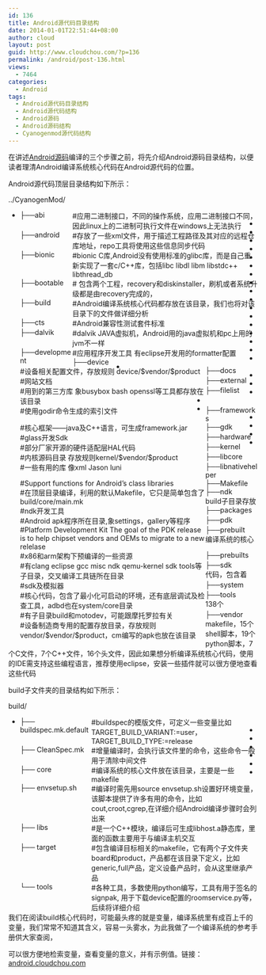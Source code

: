 ```yaml
---
id: 136
title: Android源代码目录结构
date: 2014-01-01T22:51:44+08:00
author: cloud
layout: post
guid: http://www.cloudchou.com/?p=136
permalink: /android/post-136.html
views:
  - 7464
categories:
  - Android
tags:
  - Android源代码目录结构
  - Android源代码结构
  - Android源码
  - Android源码结构
  - Cyanogenmod源代码结构
---
```

在讲述<a href="http://www.cloudchou.com/tag/android%e6%ba%90%e7%a0%81" title="View all posts in Android源码" target="_blank" class="tags">Android源码</a>编译的三个步骤之前，将先介绍Android源码目录结构，以便读者理清Android编译系统核心代码在Android源代码的位置。

Android源代码顶层目录结构如下所示：

../CyanogenMod/

<div>
  <ul>
    <li>
      <span style="display:block;float:left;width:22%">├──abi</span> <span style="display:block;float:left;width:78%">#应用二进制接口，不同的操作系统，应用二进制接口不同，因此linux上的二进制可执行文件在windows上无法执行 </span>
    </li>
    <li>
      <span style="display:block;float:left;width:22%">├──android</span> <span style="display:block;float:left;width:78%">#存放了一些xml文件，用于描述工程路径及其对应的远程仓库地址，repo工具将使用这些信息同步代码 </span>
    </li>
    <li>
      <span style="display:block;float:left;width:22%">├──bionic</span> <span style="display:block;float:left;width:78%">#bionic C库,Android没有使用标准的glibc库，而是自己重新实现了一套c/C++库，包括libc libdl libm libstdc++ libthread_db </span>
    </li>
    <li>
      <span style="display:block;float:left;width:22%">├──bootable</span> <span style="display:block;float:left;width:78%"># 包含两个工程，recovery和diskinstaller，刷机或者系统升级都是由recovery完成的， </span>
    </li>
    <li>
      <span style="display:block;float:left;width:22%">├──build</span> <span style="display:block;float:left;width:78%">#Android编译系统核心代码都存放在该目录，我们也将对该目录下的文件做详细分析 </span>
    </li>
    <li>
      <span style="display:block;float:left;width:22%">├──cts</span> <span style="display:block;float:left;width:78%">#Android兼容性测试套件标准 </span>
    </li>
    <li>
      <span style="display:block;float:left;width:22%">├──dalvik</span> <span style="display:block;float:left;width:78%">#dalvik JAVA虚拟机，Android用的java虚拟机和pc上用的jvm不一样 </span>
    </li>
    <li>
      <span style="display:block;float:left;width:22%">├──development</span> <span style="display:block;float:left;width:78%">#应用程序开发工具 有eclipse开发用的formatter配置 </span>
    </li>
    <li>
      <span style="display:block;float:left;width:22%">├──device</span> <span style="display:block;float:left;width:78%">#设备相关配置文件，存放规则 device/$vendor/$product </span>
    </li>
    <li>
      <span style="display:block;float:left;width:22%">├──docs</span> <span style="display:block;float:left;width:78%">#网站文档 </span>
    </li>
    <li>
      <span style="display:block;float:left;width:22%">├──external</span> <span style="display:block;float:left;width:78%">#用到的第三方库 象busybox bash openssl等工具都存放在该目录 </span>
    </li>
    <li>
      <span style="display:block;float:left;width:22%">├──filelist</span> <span style="display:block;float:left;width:78%">#使用godir命令生成的索引文件 </span>
    </li>
    <li>
      <span style="display:block;float:left;width:22%">├──frameworks</span> <span style="display:block;float:left;width:78%">#核心框架——java及C++语言，可生成framework.jar </span>
    </li>
    <li>
      <span style="display:block;float:left;width:22%">├──gdk</span> <span style="display:block;float:left;width:78%">#glass开发Sdk </span>
    </li>
    <li>
      <span style="display:block;float:left;width:22%">├──hardware</span> <span style="display:block;float:left;width:78%">#部分厂家开源的硬件适配层HAL代码 </span>
    </li>
    <li>
      <span style="display:block;float:left;width:22%">├──kernel</span> <span style="display:block;float:left;width:78%">#内核源码目录 存放规则kernel/$vendor/$product </span>
    </li>
    <li>
      <span style="display:block;float:left;width:22%">├──libcore</span> <span style="display:block;float:left;width:78%">#一些有用的库 像xml Jason luni </span>
    </li>
    <li>
      <span style="display:block;float:left;width:22%">├──libnativehelper</span> <span style="display:block;float:left;width:78%">#Support functions for Android&#8217;s class libraries </span>
    </li>
    <li>
      <span style="display:block;float:left;width:22%">├──Makefile</span> <span style="display:block;float:left;width:78%">#在顶层目录编译，利用的默认Makefile，它只是简单包含了build/core/main.mk </span>
    </li>
    <li>
      <span style="display:block;float:left;width:22%">├──ndk</span> <span style="display:block;float:left;width:78%">#ndk开发工具 </span>
    </li>
    <li>
      <span style="display:block;float:left;width:22%">├──packages</span> <span style="display:block;float:left;width:78%">#Android apk程序所在目录,象settings，gallery等程序 </span>
    </li>
    <li>
      <span style="display:block;float:left;width:22%">├──pdk</span> <span style="display:block;float:left;width:78%">#Platform Development Kit The goal of the PDK release is to help chipset vendors and OEMs to migrate to a new relelase </span>
    </li>
    <li>
      <span style="display:block;float:left;width:22%">├──prebuilt</span> <span style="display:block;float:left;width:78%">#x86和arm架构下预编译的一些资源 </span>
    </li>
    <li>
      <span style="display:block;float:left;width:22%">├──prebuilts</span> <span style="display:block;float:left;width:78%">#有clang eclipse gcc misc ndk qemu-kernel sdk tools等子目录，交叉编译工具链所在目录 </span>
    </li>
    <li>
      <span style="display:block;float:left;width:22%">├──sdk</span> <span style="display:block;float:left;width:78%">#sdk及模拟器 </span>
    </li>
    <li>
      <span style="display:block;float:left;width:22%">├──system</span> <span style="display:block;float:left;width:78%">#核心代码，包含了最小化可启动的环境，还有底层调试及检查工具，adbd也在system/core目录 </span>
    </li>
    <li>
      <span style="display:block;float:left;width:22%">├──tools</span> <span style="display:block;float:left;width:78%">#有子目录build和motodev，可能跟摩托罗拉有关 </span>
    </li>
    <li>
      <span style="display:block;float:left;width:22%">├──vendor</span> <span style="display:block;float:left;width:78%">#设备制造商专用的配置存放目录，存放规则vendor/$vendor/$product，cm编写的apk也放在该目录 </span>
    </li>
  </ul>
</div>

build子目录存放编译系统的核心代码，包含着138个makefile，15个shell脚本，19个python脚本，7个C文件，7个C++文件，16个头文件，因此如果想分析编译系统核心代码，使用的IDE需支持这些编程语言，推荐使用eclipse，安装一些插件就可以很方便地查看这些代码

build子文件夹的目录结构如下所示：

build/

<div>
  <ul>
    <li>
      <span style="display:block;float:left;width:30%">├── buildspec.mk.default</span> <span style="display:block;float:left;width:70%">#buildspec的模版文件，可定义一些变量比如TARGET_BUILD_VARIANT:=user，TARGET_BUILD_TYPE:=release</span>
    </li>
    <li>
      <span style="display:block;float:left;width:30%">├── CleanSpec.mk</span> <span style="display:block;float:left;width:70%">#增量编译时，会执行该文件里的命令，这些命令一般用于清除中间文件</span>
    </li>
    <li>
      <span style="display:block;float:left;width:30%">├── core</span> <span style="display:block;float:left;width:70%">#编译系统的核心文件放在该目录，主要是一些makefile</span>
    </li>
    <li>
      <span style="display:block;float:left;width:30%">├── envsetup.sh</span> <span style="display:block;float:left;width:70%">#编译时需先用source envsetup.sh设置好环境变量，该脚本提供了许多有用的命令，比如cout,croot,cgrep,在详细介绍Android编译步骤时会列出来</span>
    </li>
    <li>
      <span style="display:block;float:left;width:30%">├── libs</span> <span style="display:block;float:left;width:70%">#是一个C++模块，编译后可生成libhost.a静态库，里面的函数主要用于与编译主机交互</span>
    </li>
    <li>
      <span style="display:block;float:left;width:30%">├── target</span> <span style="display:block;float:left;width:70%">#包含编译目标相关的makefile，它有两个子文件夹 board和product，产品都在该目录下定义，比如generic,full产品，定义设备产品时，会从这里继承产品</span>
    </li>
    <li>
      <span style="display:block;float:left;width:30%">└── tools</span> <span style="display:block;float:left;width:70%">#各种工具，多数使用python编写，工具有用于签名的signpak, 用于下载device配置的roomservice.py等，后续将详细介绍</span>
    </li>
  </ul>
</div>

我们在阅读build核心代码时，可能最头疼的就是变量，编译系统里有成百上千的变量，我们常常不知道其含义，容易一头雾水，为此我做了一个编译系统的参考手册供大家查阅，
  
可以很方便地检索变量，查看变量的意义，并有示例值。链接：<a href="http://android.cloudchou.com" target="_blank">android.cloudchou.com</a>